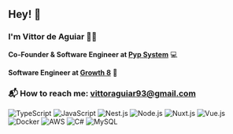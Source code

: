 ## Hey! 🖖

### I'm Vittor de Aguiar 😶‍🌫️

**Co-Founder & Software Engineer at [Pyp System](https://github.com/pypsystem)** 💻

**Software Engineer at [Growth 8](https://www.growth8.com.br/inicio/)** 🏫

### 📬 How to reach me: vittoraguiar93@gmail.com

![TypeScript](https://img.shields.io/badge/TypeScript-3178C6?logo=typescript&logoColor=fff)
![JavaScript](https://img.shields.io/badge/JavaScript-F7DF1E?logo=javascript&logoColor=000)
![Nest.js](https://img.shields.io/badge/Nest.js-%23E0234E.svg?&logo=NestJS&logoColor=red)
![Node.js](https://img.shields.io/badge/-Node.js-6DA55F?&logo=Node.js&logoColor=white)
![Nuxt.js](https://img.shields.io/badge/Nuxt.js-00C58E?style=flat-square&logo=nuxt.js&logoColor=white)
![Vue.js](https://img.shields.io/badge/Vue.js-4FC08D?logo=vuedotjs&logoColor=fff)
![Docker](https://img.shields.io/badge/Docker-2496ED?logo=docker&logoColor=fff)
![AWS](https://img.shields.io/badge/AWS-%23FF9900.svg?logo=amazon-web-services&logoColor=white)
![C#](https://img.shields.io/badge/C%23-%23239120.svg?logo=csharp&logoColor=white)
![MySQL](https://img.shields.io/badge/MySQL-4479A1?logo=mysql&logoColor=fff)
